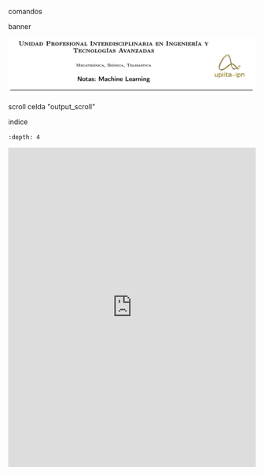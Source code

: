 comandos

banner

![](https://raw.githubusercontent.com/rafneta/RNlibro/master/imagenes/banner.png)


scroll celda
"output_scroll"


indice
```{contents}
:depth: 4
```


<div class = "slide-w">
<div class = "video-container">
<iframe src="https://slides.com/ra_fa/labcdpcide/fullscreen#/1" width="100%" height="650px" scrolling="no" frameborder="0" webkitallowfullscreen mozallowfullscreen allowfullscreen></iframe>
    </div>
</div>


